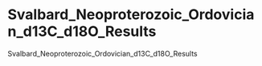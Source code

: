 # Svalbard_Neoproterozoic_Ordovician_d13C_d18O_Results
Svalbard_Neoproterozoic_Ordovician_d13C_d18O_Results
